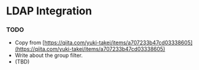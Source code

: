 # LDAP Integration

### TODO

* Copy from [https://qiita.com/yuki-takei/items/a707233b47cd03338605](https://qiita.com/yuki-takei/items/a707233b47cd03338605)
* Write about the group filter.
* (TBD)

